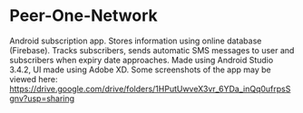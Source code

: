 # Peer-One-Network

Android subscription app. Stores information using online database (Firebase). 
Tracks subscribers, sends automatic SMS messages to user and subscribers when expiry date approaches.
Made using Android Studio 3.4.2, UI made using Adobe XD.
Some screenshots of the app may be viewed here:
https://drive.google.com/drive/folders/1HPutUwveX3vr_6YDa_inQq0ufrpsSgnv?usp=sharing
